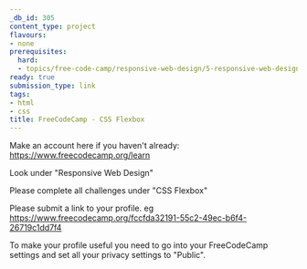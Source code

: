 ```yaml
---
_db_id: 305
content_type: project
flavours:
- none
prerequisites:
  hard:
  - topics/free-code-camp/responsive-web-design/5-responsive-web-design-principles
ready: true
submission_type: link
tags:
- html
- css
title: FreeCodeCamp - CSS Flexbox
---
```


Make an account here if you haven't already: https://www.freecodecamp.org/learn

Look under "Responsive Web Design"

Please complete all challenges under "CSS Flexbox"

Please submit a link to your profile. eg https://www.freecodecamp.org/fccfda32191-55c2-49ec-b6f4-26719c1dd7f4

To make your profile useful you need to go into your FreeCodeCamp settings and set all your privacy settings to "Public".